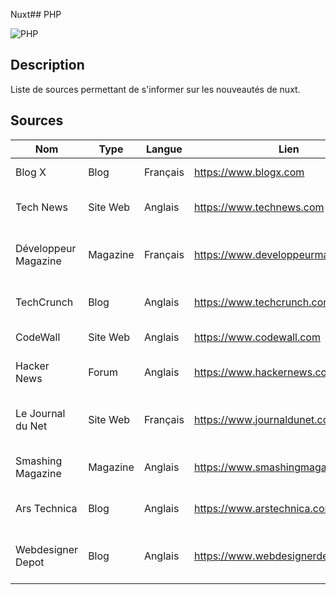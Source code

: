 Nuxt## PHP

![PHP](https://upload.wikimedia.org/wikipedia/commons/a/ae/Nuxt_logo.svg "Nuxt")

## Description
Liste de sources permettant de s'informer sur les nouveautés de nuxt.

## Sources

Nom | Type | Langue | Lien | Description | Tags | Note
 --- | --- | --- | --- | --- | --- | --- 
Blog X|Blog|Français|https://www.blogx.com|Description du blog X|Technologie, Veille|4
Tech News|Site Web|Anglais|https://www.technews.com|Description de Tech News|Technologie, Actualités|5
Développeur Magazine|Magazine|Français|https://www.developpeurmagazine.com|Description de Développeur Magazine|Développement, Technologie|3
TechCrunch|Blog|Anglais|https://www.techcrunch.com|Description de TechCrunch|Technologie, Startups|5
CodeWall|Site Web|Anglais|https://www.codewall.com|Description de CodeWall|Programmation, Tutoriels|4
Hacker News|Forum|Anglais|https://www.hackernews.com|Description de Hacker News|Sécurité, Programmation|4
Le Journal du Net|Site Web|Français|https://www.journaldunet.com|Description de Le Journal du Net|Technologie, Business|3
Smashing Magazine|Magazine|Anglais|https://www.smashingmagazine.com|Description de Smashing Magazine|Design, Web|5
Ars Technica|Blog|Anglais|https://www.arstechnica.com|Description de Ars Technica|Technologie, Science|4
Webdesigner Depot|Blog|Anglais|https://www.webdesignerdepot.com|Description de Webdesigner Depot|Design, Web|4
